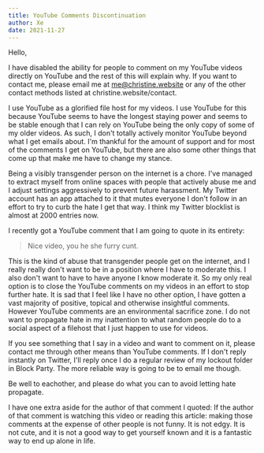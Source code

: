 ```yaml
---
title: YouTube Comments Discontinuation
author: Xe
date: 2021-11-27
---
```


Hello,

I have disabled the ability for people to comment on my YouTube videos directly
on YouTube and the rest of this will explain why. If you want to contact me,
please email me at me@christine.website or any of the other contact methods
listed at christine.website/contact.

I use YouTube as a glorified file host for my videos. I use YouTube for this
because YouTube seems to have the longest staying power and seems to be stable
enough that I can rely on YouTube being the only copy of some of my older
videos. As such, I don't totally actively monitor YouTube beyond what I get
emails about. I'm thankful for the amount of support and for most of the
comments I get on YouTube, but there are also some other things that come up
that make me have to change my stance.

Being a visibly transgender person on the internet is a chore. I've managed to
extract myself from online spaces with people that actively abuse me and I
adjust settings aggressively to prevent future harassment. My Twitter account
has an app attached to it that mutes everyone I don't follow in an effort to try
to curb the hate I get that way. I think my Twitter blocklist is almost at 2000
entries now.

I recently got a YouTube comment that I am going to quote in its entirety:

> Nice video, you he she furry cunt.

This is the kind of abuse that transgender people get on the internet, and I
really really don't want to be in a position where I have to moderate this. I
also don't want to have to have anyone I know moderate it. So my only real
option is to close the YouTube comments on my videos in an effort to stop
further hate. It is sad that I feel like I have no other option, I have gotten a
vast majority of positive, topical and otherwise insightful comments. However
YouTube comments are an environmental sacrifice zone. I do not want to propagate
hate in my inattention to what random people do to a social aspect of a filehost
that I just happen to use for videos.

If you see something that I say in a video and want to comment on it, please
contact me through other means than YouTube comments. If I don't reply instantly
on Twitter, I'll reply once I do a regular review of my lockout folder in Block
Party. The more reliable way is going to be to email me though.

Be well to eachother, and please do what you can to avoid letting hate propagate.

I have one extra aside for the author of that comment I quoted: If the author of
that comment is watching this video or reading this article: making those
comments at the expense of other people is not funny. It is not edgy. It is not
cute, and it is not a good way to get yourself known and it is a fantastic way
to end up alone in life.

